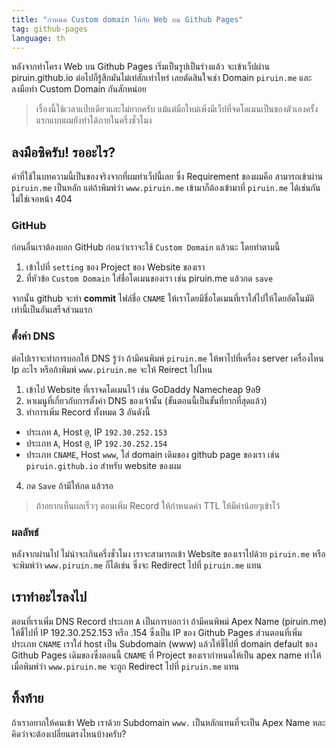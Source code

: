 ```yaml
---
title: "กำหนด Custom domain ให้กับ Web บน Github Pages"
tag: github-pages
language: th
---
```

หลังจากทำโครง Web บน Github Pages เริ่มเป็นรูปเป็นร่างแล้ว จะเข้าเว็ปผ่าน piruin.github.io ต่อไปก็รู้สึกมันไม่เท่สักเท่าไหร่ เลยตัดสินใจเช่า Domain `piruin.me` และลงมือทำ Custom Domain กันสักหน่อย

> เรื่องนี้ใช้เวลาแป๊บเดียวและไม่ยากครับ แม้แต่มือใหม่เพิ่งมีเว็ปที่จดโดเมนเป็นของตัวเองครั้งแรกแบบผมยังทำได้ภายในครึ่งชั่วโมง

## ลงมือซิครับ! รออะไร?
ค่าที่ใช้ในบทความนี้เป็นของจริงจากที่ผมทำเว็ปนี้เลย  ซึ่ง Requirement ของผมคือ สามารถเข้าผ่าน `piruin.me` เป็นหลัก แต่ถ้าพิมพ์ว่า `www.piruin.me` เข้ามาก็ต้องเข้ามาที่ `piruin.me` ได้เช่นกัน ไม่ใช่เจอหน้า 404

### GitHub
ก่อนอื่นเราต้องบอก GitHub ก่อนว่าเราจะใช้ `Custom Domain` แล้วนะ โดยทำตามนี้

1. เข้าไปที่ `setting` ของ Project ของ Website ของเรา
2. ที่หัวข้อ `Custom Domain` ใส่ชื่อโดเมนของเรา เช่น piruin.me แล้วกด `save`

จากนั้น github จะทำ **commit** ไฟล์ชื่อ `CNAME` ให้เราโดยมีชื่อโดเมนที่เราใส่ไปให้โดยอัตโนมัติ เท่านี้เป็นอันเสร็จส่วนแรก

### ตั้งค่า DNS
ต่อไปเราจะทำการบอกให้ DNS รู้ว่า ถ้ามีคนพิมพ์ `piruin.me` ให้พาไปที่เครื่อง server เครื่องไหน Ip อะไร หรือถ้าพิมพ์ `www.piruin.me` จะให้ Reirect ไปไหน

1. เข้าไป Website ที่เราจดโดเมนไว้ เช่น GoDaddy Namecheap 9ล9
2. หาเมนูที่เกี่ยวกับการตั้งค่า DNS ของเจ้านั้น (ขั้นตอนนี้เป็นขั้นที่ยากที่สุดแล้ว)
3. ทำการเพิ่ม Record ทั้งหมด 3 อันดังนี้
  * ประเภท `A`, Host ``@``, IP `192.30.252.153`
  * ประเภท `A`, Host ``@``, IP `192.30.252.154`
  * ประเภท `CNAME`, Host `www`, ใส่ domain เดิมของ github page ของเรา เช่น `piruin.github.io` สำหรับ website ของผม
4. กด `Save` ถ้ามีให้กด แล้วรอ

> ถ้าอยากเห็นผลเร็วๆ ตอนเพิ่ม Record ให้กำหนดค่า TTL ให้มีค่าน้อยๆเข้าไว้

### ผลลัพธ์
หลังจากผ่านไป ไม่น่าจะเกินครึ่งชั่วโมง เราจะสามารถเข้า Website ของเราไปด้วย `piruin.me` หรือจะพิมพ์ว่า `www.piruin.me` ก็ได้เช่น ซึ่งจะ Redirect ไปที่ `piruin.me` แทน

## เราทำอะไรลงไป
ตอนที่เราเพิ่ม DNS Record ประเภท `A` เป็นการบอกว่า ถ้ามีคนพิพม์ Apex Name (piruin.me) ให้ชี้ไปที่ IP 192.30.252.153 หรือ .154 ซึ่งเป็น IP ของ Github Pages
ส่วนตอนที่เพิ่มประเภท `CNAME` เราใส่ host เป็น Subdomain (www) แล้วให้ชี้ไปที่ domain default ของ Github Pages เดิมของซึ่งตอนนี้ `CNAME` ที่ Project ของเรากำหนดให้เป็น apex name ทำให้เมื่อพิมพ์ว่า `www.piruin.me` จะถูก Redirect ไปที่ `piruin.me` แทน

## ทิ้งท้าย
ถ้าเราอยากให้คนเข้า Web เราด้วย Subdomain `www.` เป็นหลักแทนที่จะเป็น Apex Name หละ  คิดว่าจะต้องเปลี่ยนตรงไหนบ้างครับ?
